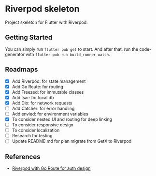 # Riverpod skeleton

Project skeleton for Flutter with Riverpod.

## Getting Started

You can simply run `flutter pub get` to start.
And after that, run the code-generator with `flutter pub run build_runner watch`.

## Roadmaps
- [x] Add Riverpod: for state management
- [x] Add Go Route: for routing
- [x] Add Freezed: for immutable classes
- [x] Add Isar: for local db
- [x] Add Dio: for network requests
- [ ] Add Catcher: for error handling
- [ ] Add envied: for environment variables
- [x] To consider nested UI and routing for deep linking
- [ ] To consider responsive design
- [ ] To consider localization
- [ ] Research for testing
- [ ] Update README.md for plan migrate from GetX to Riverpod

## References
- [Riverpod with Go Route for auth design](https://github.com/lucavenir/go_router_riverpod/blob/master/example/lib/main.dart)

